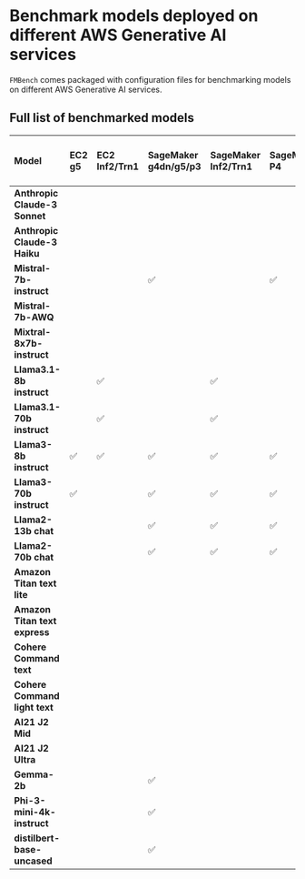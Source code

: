 # Benchmark models deployed on different AWS Generative AI services

`FMBench` comes packaged with configuration files for benchmarking models on different AWS Generative AI services.

## Full list of benchmarked models

| Model                           | EC2 g5 | EC2 Inf2/Trn1 | SageMaker g4dn/g5/p3 | SageMaker Inf2/Trn1 | SageMaker P4 | SageMaker P5 | Bedrock On-demand throughput | Bedrock provisioned throughput |
|:--------------------------------|:-------|:--------------|:---------------------|:---------------|:-------------|:-------------|:-----------------------------|:--------------------------------|
| **Anthropic Claude-3 Sonnet**   |        |               |                     |                |              |              | ✅                           | ✅                               |
| **Anthropic Claude-3 Haiku**    |        |               |                     |                |              |              | ✅                           |                                    |
| **Mistral-7b-instruct**          |        |               | ✅                   |                | ✅            | ✅           | ✅                           |                                    |
| **Mistral-7b-AWQ**               |        |               |                     |                |              | ✅           |                             |                                    |
| **Mixtral-8x7b-instruct**       |        |               |                     |                |              |              | ✅                           |                                    |
| **Llama3.1-8b instruct**         |        | ✅           |                     | ✅             |              |              | ✅                           |                                    |
| **Llama3.1-70b instruct**        |        | ✅           |                     | ✅             |              |              | ✅                           |                                    |
| **Llama3-8b instruct**           |  ✅      | ✅              | ✅                   | ✅             | ✅           | ✅           | ✅                           |                                    |
| **Llama3-70b instruct**          |  ✅      |               | ✅                   | ✅             | ✅           |              | ✅                           |                                    |
| **Llama2-13b chat**              |        |               | ✅                   | ✅             | ✅           |              | ✅                           |                                    |
| **Llama2-70b chat**              |        |               | ✅                   | ✅             | ✅           |              | ✅                           |                                    |
| **Amazon Titan text lite**       |        |               |                     |                |              |              | ✅                           |                                    |
| **Amazon Titan text express**    |        |               |                     |                |              |              | ✅                           |                                    |
| **Cohere Command text**          |        |               |                     |                |              |              | ✅                           |                                    |
| **Cohere Command light text**    |        |               |                     |                |              |              | ✅                           |                                    |
| **AI21 J2 Mid**                  |        |               |                     |                |              |              | ✅                           |                                    |
| **AI21 J2 Ultra**                |        |               |                     |                |              |              | ✅                           |                                    |
| **Gemma-2b**                     |        |               | ✅                   |                |              |              |                             |                                    |
| **Phi-3-mini-4k-instruct**       |        |               | ✅                   |                |              |              |                             |                                    |
| **distilbert-base-uncased**      |        |               | ✅                   |                |              |              |                             |                                    |